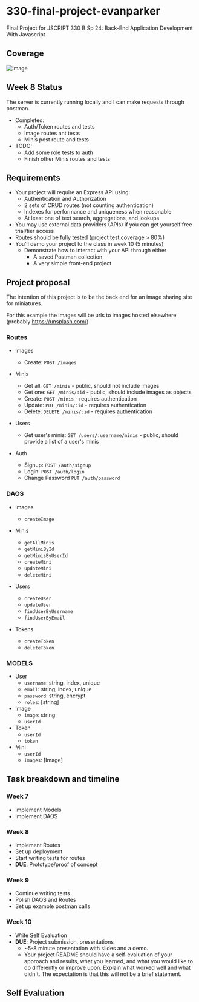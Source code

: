 # 330-final-project-evanparker

Final Project for JSCRIPT 330 B Sp 24: Back-End Application Development With Javascript


## Coverage
![image](https://github.com/evanparker/330-final-project-evanparker/assets/565813/64552546-7a63-4a94-8fed-387d48eeb6ca)


## Week 8 Status

The server is currently running locally and I can make requests through postman.

- Completed:
  - Auth/Token routes and tests
  - Image routes ant tests
  - Minis post route and tests
- TODO:
  - Add some role tests to auth
  - Finish other Minis routes and tests

## Requirements

- Your project will require an Express API using:
  - Authentication and Authorization
  - 2 sets of CRUD routes (not counting authentication)
  - Indexes for performance and uniqueness when reasonable
  - At least one of text search, aggregations, and lookups
- You may use external data providers (APIs) if you can get yourself free trial/tier access
- Routes should be fully tested (project test coverage > 80%)
- You’ll demo your project to the class in week 10 (5 minutes)
  - Demonstrate how to interact with your API through either
    - A saved Postman collection
    - A very simple front-end project

## Project proposal

The intention of this project is to be the back end for an image sharing site for miniatures.

For this example the images will be urls to images hosted elsewhere (probably https://unsplash.com/)

### Routes

- Images

  - Create: `POST /images`

- Minis

  - Get all: `GET /minis` - public, should not include images
  - Get one: `GET /minis/:id` - public, should include images as objects
  - Create: `POST /minis` - requires authentication
  - Update: `PUT /minis/:id` - requires authentication
  - Delete: `DELETE /minis/:id` - requires authentication

- Users

  - Get user's minis: `GET /users/:username/minis` - public, should provide a list of a user's minis

- Auth
  - Signup: `POST /auth/signup`
  - Login: `POST /auth/login`
  - Change Password `PUT /auth/password`

### DAOS

- Images

  - `createImage`

- Minis

  - `getAllMinis`
  - `getMiniById`
  - `getMinisByUserId`
  - `createMini`
  - `updateMini`
  - `deleteMini`

- Users

  - `createUser`
  - `updateUser`
  - `findUserByUsername`
  - `findUserByEmail`

- Tokens
  - `createToken`
  - `deleteToken`

### MODELS

- User
  - `username`: string, index, unique
  - `email`: string, index, unique
  - `password`: string, encrypt
  - `roles`: [string]
- Image
  - `image`: string
  - `userId`
- Token
  - `userId`
  - `token`
- Mini
  - `userId`
  - `images`: [Image]

## Task breakdown and timeline

### Week 7

- Implement Models
- Implement DAOS

### Week 8

- Implement Routes
- Set up deployment
- Start writing tests for routes
- **DUE**: Prototype/proof of concept

### Week 9

- Continue writing tests
- Polish DAOS and Routes
- Set up example postman calls

### Week 10

- Write Self Evaluation
- **DUE**: Project submission, presentations
  - ~5-8 minute presentation with slides and a demo.
  - Your project README should have a self-evaluation of your approach and results, what you learned, and what you would like to do differently or improve upon. Explain what worked well and what didn't. The expectation is that this will not be a brief statement.

## Self Evaluation
